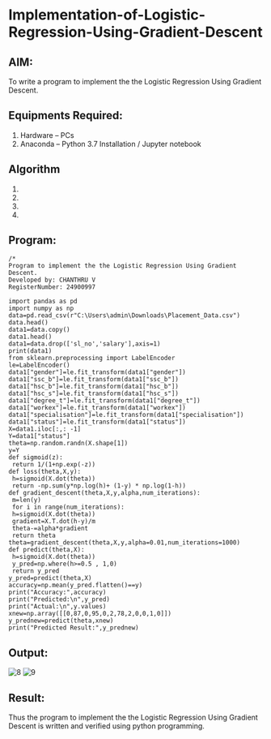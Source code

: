 # Implementation-of-Logistic-Regression-Using-Gradient-Descent

## AIM:
To write a program to implement the the Logistic Regression Using Gradient Descent.

## Equipments Required:
1. Hardware – PCs
2. Anaconda – Python 3.7 Installation / Jupyter notebook

## Algorithm
1. 
2. 
3. 
4. 

## Program:
```
/*
Program to implement the the Logistic Regression Using Gradient Descent.
Developed by: CHANTHRU V
RegisterNumber: 24900997 

import pandas as pd
import numpy as np
data=pd.read_csv(r"C:\Users\admin\Downloads\Placement_Data.csv")
data.head()
data1=data.copy()
data1.head()
data1=data.drop(['sl_no','salary'],axis=1)
print(data1)
from sklearn.preprocessing import LabelEncoder
le=LabelEncoder()
data1["gender"]=le.fit_transform(data1["gender"])
data1["ssc_b"]=le.fit_transform(data1["ssc_b"])
data1["hsc_b"]=le.fit_transform(data1["hsc_b"])
data1["hsc_s"]=le.fit_transform(data1["hsc_s"])
data1["degree_t"]=le.fit_transform(data1["degree_t"])
data1["workex"]=le.fit_transform(data1["workex"])
data1["specialisation"]=le.fit_transform(data1["specialisation"])
data1["status"]=le.fit_transform(data1["status"])
X=data1.iloc[:,: -1]
Y=data1["status"]
theta=np.random.randn(X.shape[1])
y=Y
def sigmoid(z):
 return 1/(1+np.exp(-z))
def loss(theta,X,y):
 h=sigmoid(X.dot(theta))
 return -np.sum(y*np.log(h)+ (1-y) * np.log(1-h))
def gradient_descent(theta,X,y,alpha,num_iterations):
 m=len(y)
 for i in range(num_iterations):
 h=sigmoid(X.dot(theta))
 gradient=X.T.dot(h-y)/m
 theta-=alpha*gradient
 return theta
theta=gradient_descent(theta,X,y,alpha=0.01,num_iterations=1000)
def predict(theta,X):
 h=sigmoid(X.dot(theta))
 y_pred=np.where(h>=0.5 , 1,0)
 return y_pred
y_pred=predict(theta,X)
accuracy=np.mean(y_pred.flatten()==y)
print("Accuracy:",accuracy)
print("Predicted:\n",y_pred)
print("Actual:\n",y.values)
xnew=np.array([[0,87,0,95,0,2,78,2,0,0,1,0]])
y_prednew=predict(theta,xnew)
print("Predicted Result:",y_prednew)
```
## Output:
![8](https://github.com/user-attachments/assets/446e743a-3bf5-4118-bdf0-c11fe0e642df)
![9](https://github.com/user-attachments/assets/68d38536-6b85-4627-baa9-d757990f75db)



## Result:
Thus the program to implement the the Logistic Regression Using Gradient Descent is written and verified using python programming.

